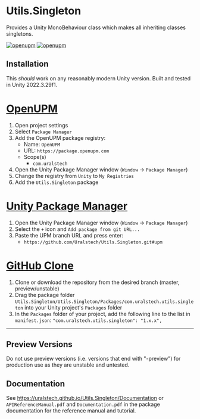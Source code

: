 # Utils.Singleton

Provides a Unity MonoBehaviour class which makes all inheriting classes singletons.

[![openupm](https://img.shields.io/npm/v/com.uralstech.utils.singleton?label=openupm&registry_uri=https://package.openupm.com)](https://openupm.com/packages/com.uralstech.utils.singleton/)
[![openupm](https://img.shields.io/badge/dynamic/json?color=brightgreen&label=downloads&query=%24.downloads&suffix=%2Fmonth&url=https%3A%2F%2Fpackage.openupm.com%2Fdownloads%2Fpoint%2Flast-month%2Fcom.uralstech.utils.singleton)](https://openupm.com/packages/com.uralstech.utils.singleton/)

## Installation

This *should* work on any reasonably modern Unity version. Built and tested in Unity 2022.3.29f1.

# [OpenUPM](#tab/openupm)

1. Open project settings
2. Select `Package Manager`
3. Add the OpenUPM package registry:
    - Name: `OpenUPM`
    - URL: `https://package.openupm.com`
    - Scope(s)
        - `com.uralstech`
4. Open the Unity Package Manager window (`Window` -> `Package Manager`)
5. Change the registry from `Unity` to `My Registries`
6. Add the `Utils.Singleton` package

# [Unity Package Manager](#tab/upm)

1. Open the Unity Package Manager window (`Window` -> `Package Manager`)
2. Select the `+` icon and `Add package from git URL...`
3. Paste the UPM branch URL and press enter:
    - `https://github.com/Uralstech/Utils.Singleton.git#upm`

# [GitHub Clone](#tab/github)

1. Clone or download the repository from the desired branch (master, preview/unstable)
2. Drag the package folder `Utils.Singleton/Utils.Singleton/Packages/com.uralstech.utils.singleton` into your Unity project's `Packages` folder
3. In the `Packages` folder of your project, add the following line to the list in `manifest.json`:
    `"com.uralstech.utils.singleton": "1.x.x",`

---

## Preview Versions

Do not use preview versions (i.e. versions that end with "-preview") for production use as they are unstable and untested.

## Documentation

See <https://uralstech.github.io/Utils.Singleton/Documentation> or `APIReferenceManual.pdf` and `Documentation.pdf` in the package documentation for the reference manual and tutorial.